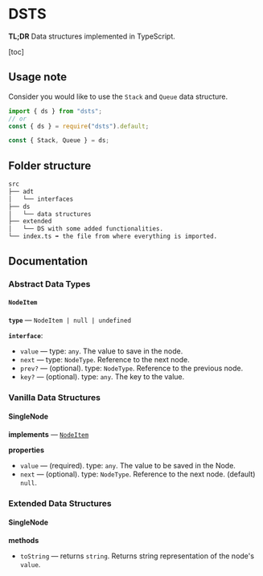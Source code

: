 # DSTS

**TL;DR** Data structures implemented in TypeScript.

[toc]

## Usage note

Consider you would like to use the `Stack` and `Queue` data structure.

```ts
import { ds } from "dsts";
// or
const { ds } = require("dsts").default;

const { Stack, Queue } = ds;
```

## Folder structure

```bash
src
├── adt
│   └── interfaces
├── ds
│   └── data structures
├── extended
│   └── DS with some added functionalities.
└── index.ts ➡️ the file from where everything is imported.
```

## Documentation

### Abstract Data Types

#### `NodeItem`

**`type`** &mdash; `NodeItem | null | undefined`

**`interface`**:
+ `value` &mdash; type: `any`.  The value to save in the node.
+ `next` &mdash; type: `NodeType`.  Reference to the next node.
+ `prev?` &mdash; (optional).  type: `NodeType`.  Reference to the previous node.
+ `key?` &mdash; (optional).  type: `any`.  The key to the value.

### Vanilla Data Structures

#### SingleNode

**implements** &mdash; [`NodeItem`](#NodeItem)

**properties**
+ `value` &mdash; (required).  type: `any`.  The value to be saved in the Node.
+ `next` &mdash; (optional).  type: `NodeType`.  Reference to the next node.  (default) `null`.

### Extended Data Structures

#### SingleNode

**methods**
+ `toString` &mdash; returns `string`.  Returns string representation of the node's `value`.